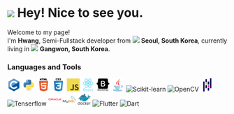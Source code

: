 <h1><img src="https://emojis.slackmojis.com/emojis/images/1531849430/4246/blob-sunglasses.gif?1531849430" width="30"/> Hey! Nice to see you.</h1>


<p>Welcome to my page! </br> I'm <b>Hwang</b>, Semi-Fullstack developer from <img src="https://cdn-icons-png.flaticon.com/512/5111/5111586.png" width="13"/> <b>Seoul, South Korea</b>, currently living in <img src="https://cdn-icons-png.flaticon.com/512/5111/5111586.png" width="13"/> <b>Gangwon, South Korea</b>. </p>
<h3>Languages and Tools</h3>
<p>
  <img alt="C" src="https://raw.githubusercontent.com/devicons/devicon/master/icons/c/c-original.svg" height="30" />
  <img alt="Python" src="https://raw.githubusercontent.com/devicons/devicon/master/icons/python/python-original.svg" height="30"/> 
  <img alt="Html5" src="https://raw.githubusercontent.com/devicons/devicon/master/icons/html5/html5-original-wordmark.svg" height="30"/>
  <img alt="Css3" src="https://raw.githubusercontent.com/devicons/devicon/master/icons/css3/css3-original-wordmark.svg" height="30"/>
  <img alt="Javascript" src="https://raw.githubusercontent.com/devicons/devicon/master/icons/javascript/javascript-original.svg" height="30"/>
  <img alt="React" src="https://raw.githubusercontent.com/devicons/devicon/master/icons/react/react-original-wordmark.svg" height="30"/>
  <img alt="Bootstrap" src="https://raw.githubusercontent.com/devicons/devicon/master/icons/bootstrap/bootstrap-plain-wordmark.svg" height="30"/>
  <img alt="Java" src="https://raw.githubusercontent.com/devicons/devicon/master/icons/java/java-original.svg" height="30"/>
  <img alt="Scikit-learn" src="https://upload.wikimedia.org/wikipedia/commons/0/05/Scikit_learn_logo_small.svg" height="30"/>
  <img alt="OpenCV" src="https://www.vectorlogo.zone/logos/opencv/opencv-icon.svg" height="30"/>
  <img alt="Pandas" src="https://raw.githubusercontent.com/devicons/devicon/2ae2a900d2f041da66e950e4d48052658d850630/icons/pandas/pandas-original.svg" height="30"/>
  <img alt="Tenserflow" src="https://www.vectorlogo.zone/logos/tensorflow/tensorflow-icon.svg" height="30"/>
  <img alt="Oracle" src="https://raw.githubusercontent.com/devicons/devicon/master/icons/oracle/oracle-original.svg" height="30"/>
  <img alt="Mysql" src="https://raw.githubusercontent.com/devicons/devicon/master/icons/mysql/mysql-original-wordmark.svg" height="30"/>
  <img alt="Docker" src="https://raw.githubusercontent.com/devicons/devicon/master/icons/docker/docker-original-wordmark.svg" height="30"/>
  <img alt="Flutter" src="https://www.vectorlogo.zone/logos/flutterio/flutterio-icon.svg" height="30"/>
  <img alt="Dart" src="https://www.vectorlogo.zone/logos/dartlang/dartlang-icon.svg" height="30"/>
</p>



